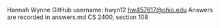 Hannah Wynne
GitHub username: hwyn12
hw457617@ohio.edu
Answers are recorded in answers.md
CS 2400, section 108
